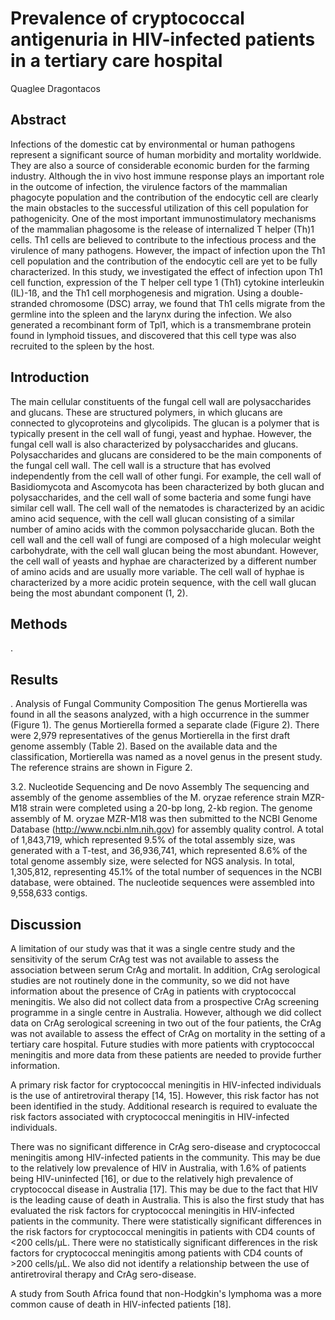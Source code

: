 # Prevalence of cryptococcal antigenuria in HIV-infected patients in a tertiary care hospital
Quaglee Dragontacos


## Abstract
Infections of the domestic cat by environmental or human pathogens represent a significant source of human morbidity and mortality worldwide. They are also a source of considerable economic burden for the farming industry. Although the in vivo host immune response plays an important role in the outcome of infection, the virulence factors of the mammalian phagocyte population and the contribution of the endocytic cell are clearly the main obstacles to the successful utilization of this cell population for pathogenicity. One of the most important immunostimulatory mechanisms of the mammalian phagosome is the release of internalized T helper (Th)1 cells. Th1 cells are believed to contribute to the infectious process and the virulence of many pathogens. However, the impact of infection upon the Th1 cell population and the contribution of the endocytic cell are yet to be fully characterized. In this study, we investigated the effect of infection upon Th1 cell function, expression of the T helper cell type 1 (Th1) cytokine interleukin (IL)-1ß, and the Th1 cell morphogenesis and migration. Using a double-stranded chromosome (DSC) array, we found that Th1 cells migrate from the germline into the spleen and the larynx during the infection. We also generated a recombinant form of Tpl1, which is a transmembrane protein found in lymphoid tissues, and discovered that this cell type was also recruited to the spleen by the host.


## Introduction
The main cellular constituents of the fungal cell wall are polysaccharides and glucans. These are structured polymers, in which glucans are connected to glycoproteins and glycolipids. The glucan is a polymer that is typically present in the cell wall of fungi, yeast and hyphae. However, the fungal cell wall is also characterized by polysaccharides and glucans. Polysaccharides and glucans are considered to be the main components of the fungal cell wall. The cell wall is a structure that has evolved independently from the cell wall of other fungi. For example, the cell wall of Basidiomycota and Ascomycota has been characterized by both glucan and polysaccharides, and the cell wall of some bacteria and some fungi have similar cell wall. The cell wall of the nematodes is characterized by an acidic amino acid sequence, with the cell wall glucan consisting of a similar number of amino acids with the common polysaccharide glucan. Both the cell wall and the cell wall of fungi are composed of a high molecular weight carbohydrate, with the cell wall glucan being the most abundant. However, the cell wall of yeasts and hyphae are characterized by a different number of amino acids and are usually more variable. The cell wall of hyphae is characterized by a more acidic protein sequence, with the cell wall glucan being the most abundant component (1, 2).


## Methods
.


## Results
. Analysis of Fungal Community Composition
The genus Mortierella was found in all the seasons analyzed, with a high occurrence in the summer (Figure 1). The genus Mortierella formed a separate clade (Figure 2). There were 2,979 representatives of the genus Mortierella in the first draft genome assembly (Table 2). Based on the available data and the classification, Mortierella was named as a novel genus in the present study. The reference strains are shown in Figure 2.

3.2. Nucleotide Sequencing and De novo Assembly
The sequencing and assembly of the genome assemblies of the M. oryzae reference strain MZR-M18 strain were completed using a 20-bp long, 2-kb region. The genome assembly of M. oryzae MZR-M18 was then submitted to the NCBI Genome Database (http://www.ncbi.nlm.nih.gov) for assembly quality control. A total of 1,843,719, which represented 9.5% of the total assembly size, was generated with a T-test, and 36,936,741, which represented 8.6% of the total genome assembly size, were selected for NGS analysis. In total, 1,305,812, representing 45.1% of the total number of sequences in the NCBI database, were obtained. The nucleotide sequences were assembled into 9,558,633 contigs.


## Discussion
A limitation of our study was that it was a single centre study and the sensitivity of the serum CrAg test was not available to assess the association between serum CrAg and mortalit. In addition, CrAg serological studies are not routinely done in the community, so we did not have information about the presence of CrAg in patients with cryptococcal meningitis. We also did not collect data from a prospective CrAg screening programme in a single centre in Australia. However, although we did collect data on CrAg serological screening in two out of the four patients, the CrAg was not available to assess the effect of CrAg on mortality in the setting of a tertiary care hospital. Future studies with more patients with cryptococcal meningitis and more data from these patients are needed to provide further information.

A primary risk factor for cryptococcal meningitis in HIV-infected individuals is the use of antiretroviral therapy [14, 15]. However, this risk factor has not been identified in the study. Additional research is required to evaluate the risk factors associated with cryptococcal meningitis in HIV-infected individuals.

There was no significant difference in CrAg sero-disease and cryptococcal meningitis among HIV-infected patients in the community. This may be due to the relatively low prevalence of HIV in Australia, with 1.6% of patients being HIV-uninfected [16], or due to the relatively high prevalence of cryptococcal disease in Australia [17]. This may be due to the fact that HIV is the leading cause of death in Australia. This is also the first study that has evaluated the risk factors for cryptococcal meningitis in HIV-infected patients in the community. There were statistically significant differences in the risk factors for cryptococcal meningitis in patients with CD4 counts of <200 cells/µL. There were no statistically significant differences in the risk factors for cryptococcal meningitis among patients with CD4 counts of >200 cells/µL. We also did not identify a relationship between the use of antiretroviral therapy and CrAg sero-disease.

A study from South Africa found that non-Hodgkin's lymphoma was a more common cause of death in HIV-infected patients [18].
